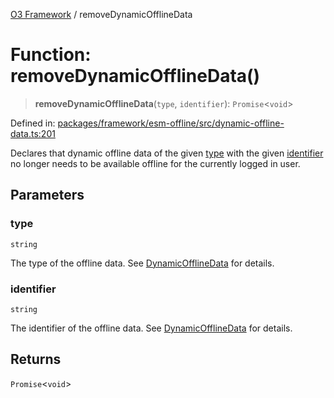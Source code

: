 [O3 Framework](../API.md) / removeDynamicOfflineData

# Function: removeDynamicOfflineData()

> **removeDynamicOfflineData**(`type`, `identifier`): `Promise`\<`void`\>

Defined in: [packages/framework/esm-offline/src/dynamic-offline-data.ts:201](https://github.com/openmrs/openmrs-esm-core/blob/85cde3ce59cd3d29230c98040a3f53525e808725/packages/framework/esm-offline/src/dynamic-offline-data.ts#L201)

Declares that dynamic offline data of the given [type](#removedynamicofflinedata) with the given [identifier](#removedynamicofflinedata)
no longer needs to be available offline for the currently logged in user.

## Parameters

### type

`string`

The type of the offline data. See [DynamicOfflineData](../interfaces/DynamicOfflineData.md) for details.

### identifier

`string`

The identifier of the offline data. See [DynamicOfflineData](../interfaces/DynamicOfflineData.md) for details.

## Returns

`Promise`\<`void`\>
